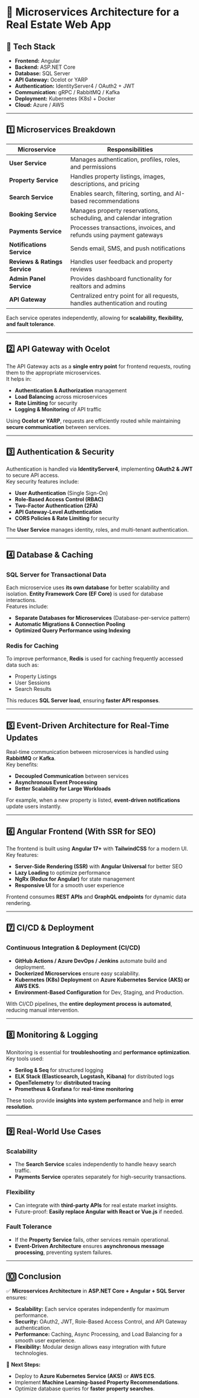 # 🏡 Microservices Architecture for a Real Estate Web App

## 📌 Tech Stack
- **Frontend:** Angular
- **Backend:** ASP.NET Core
- **Database:** SQL Server
- **API Gateway:** Ocelot or YARP
- **Authentication:** IdentityServer4 / OAuth2 + JWT
- **Communication:** gRPC / RabbitMQ / Kafka
- **Deployment:** Kubernetes (K8s) + Docker
- **Cloud:** Azure / AWS

---

## 1️⃣ Microservices Breakdown

| Microservice | Responsibilities |
|-------------|----------------|
| **User Service** | Manages authentication, profiles, roles, and permissions |
| **Property Service** | Handles property listings, images, descriptions, and pricing |
| **Search Service** | Enables search, filtering, sorting, and AI-based recommendations |
| **Booking Service** | Manages property reservations, scheduling, and calendar integration |
| **Payments Service** | Processes transactions, invoices, and refunds using payment gateways |
| **Notifications Service** | Sends email, SMS, and push notifications |
| **Reviews & Ratings Service** | Handles user feedback and property reviews |
| **Admin Panel Service** | Provides dashboard functionality for realtors and admins |
| **API Gateway** | Centralized entry point for all requests, handles authentication and routing |

Each service operates independently, allowing for **scalability, flexibility, and fault tolerance**.

---

## 2️⃣ API Gateway with Ocelot

The API Gateway acts as a **single entry point** for frontend requests, routing them to the appropriate microservices.  
It helps in:
- **Authentication & Authorization** management
- **Load Balancing** across microservices
- **Rate Limiting** for security
- **Logging & Monitoring** of API traffic

Using **Ocelot or YARP**, requests are efficiently routed while maintaining **secure communication** between services.

---

## 3️⃣ Authentication & Security

Authentication is handled via **IdentityServer4**, implementing **OAuth2 & JWT** to secure API access.  
Key security features include:
- **User Authentication** (Single Sign-On)
- **Role-Based Access Control (RBAC)**
- **Two-Factor Authentication (2FA)**
- **API Gateway-Level Authentication**
- **CORS Policies & Rate Limiting** for security

The **User Service** manages identity, roles, and multi-tenant authentication.

---

## 4️⃣ Database & Caching

### **SQL Server for Transactional Data**
Each microservice uses **its own database** for better scalability and isolation. **Entity Framework Core (EF Core)** is used for database interactions.  
Features include:
- **Separate Databases for Microservices** (Database-per-service pattern)
- **Automatic Migrations & Connection Pooling**
- **Optimized Query Performance using Indexing**

### **Redis for Caching**
To improve performance, **Redis** is used for caching frequently accessed data such as:
- Property Listings
- User Sessions
- Search Results

This reduces **SQL Server load**, ensuring **faster API responses**.

---

## 5️⃣ Event-Driven Architecture for Real-Time Updates

Real-time communication between microservices is handled using **RabbitMQ** or **Kafka**.  
Key benefits:
- **Decoupled Communication** between services
- **Asynchronous Event Processing**
- **Better Scalability for Large Workloads**

For example, when a new property is listed, **event-driven notifications** update users instantly.

---

## 6️⃣ Angular Frontend (With SSR for SEO)

The frontend is built using **Angular 17+** with **TailwindCSS** for a modern UI.  
Key features:
- **Server-Side Rendering (SSR)** with **Angular Universal** for better SEO
- **Lazy Loading** to optimize performance
- **NgRx (Redux for Angular)** for state management
- **Responsive UI** for a smooth user experience

Frontend consumes **REST APIs** and **GraphQL endpoints** for dynamic data rendering.

---

## 7️⃣ CI/CD & Deployment

### **Continuous Integration & Deployment (CI/CD)**
- **GitHub Actions / Azure DevOps / Jenkins** automate build and deployment.
- **Dockerized Microservices** ensure easy scalability.
- **Kubernetes (K8s) Deployment** on **Azure Kubernetes Service (AKS) or AWS EKS**.
- **Environment-Based Configuration** for Dev, Staging, and Production.

With CI/CD pipelines, the **entire deployment process is automated**, reducing manual intervention.

---

## 8️⃣ Monitoring & Logging

Monitoring is essential for **troubleshooting** and **performance optimization**.  
Key tools used:
- **Serilog & Seq** for structured logging
- **ELK Stack (Elasticsearch, Logstash, Kibana)** for distributed logs
- **OpenTelemetry** for **distributed tracing**
- **Prometheus & Grafana** for **real-time monitoring**

These tools provide **insights into system performance** and help in **error resolution**.

---

## 9️⃣ Real-World Use Cases

### **Scalability**
- The **Search Service** scales independently to handle heavy search traffic.
- **Payments Service** operates separately for high-security transactions.

### **Flexibility**
- Can integrate with **third-party APIs** for real estate market insights.
- Future-proof: **Easily replace Angular with React or Vue.js** if needed.

### **Fault Tolerance**
- If the **Property Service** fails, other services remain operational.
- **Event-Driven Architecture** ensures **asynchronous message processing**, preventing system failures.

---

## 🔟 Conclusion

✅ **Microservices Architecture** in **ASP.NET Core + Angular + SQL Server** ensures:
- **Scalability:** Each service operates independently for maximum performance.
- **Security:** OAuth2, JWT, Role-Based Access Control, and API Gateway authentication.
- **Performance:** Caching, Async Processing, and Load Balancing for a smooth user experience.
- **Flexibility:** Modular design allows easy integration with future technologies.

🚀 **Next Steps:**
- Deploy to **Azure Kubernetes Service (AKS)** or **AWS ECS**.
- Implement **Machine Learning-based Property Recommendations**.
- Optimize database queries for **faster property searches**.
